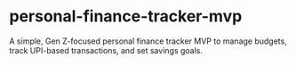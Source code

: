 # personal-finance-tracker-mvp
A simple, Gen Z-focused personal finance tracker MVP to manage budgets, track UPI-based transactions, and set savings goals.
